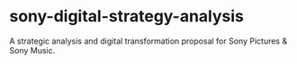# sony-digital-strategy-analysis
A strategic analysis and digital transformation proposal for Sony Pictures &amp; Sony Music. 
